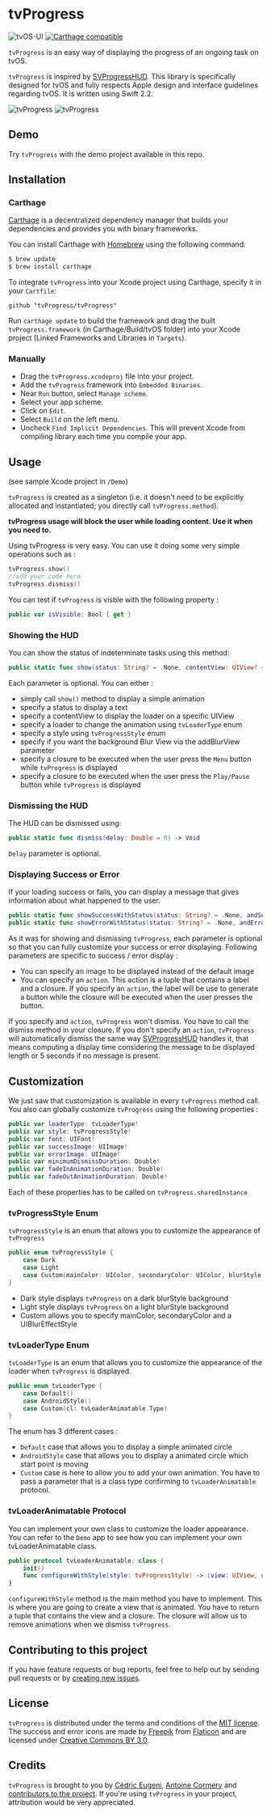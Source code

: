 # tvProgress

![tvOS-UI](https://img.shields.io/badge/tvOS-UI%20%2F%20UX-orange.svg)
[![Carthage compatible](https://img.shields.io/badge/Carthage-compatible-4BC51D.svg?style=flat)](https://github.com/Carthage/Carthage)

`tvProgress` is an easy way of displaying the progress of an ongoing task on tvOS.

`tvProgress` is inspired by [SVProgressHUD](https://github.com/SVProgressHUD/SVProgressHUD). This library is specifically designed for tvOS and fully respects Apple design and interface guidelines regarding tvOS. It is written using Swift 2.2.

![tvProgress](http://f.cl.ly/items/1x2r2z2w3e2i2v011M2k/firstloader_1-2.gif)
![tvProgress](http://f.cl.ly/items/2d1R441V2C471S1B0B3i/thirdloader-2.gif)

## Demo		

Try `tvProgress` with the demo project available in this repo.

## Installation

### Carthage

[Carthage](https://github.com/Carthage/Carthage) is a decentralized dependency manager that builds your dependencies and provides you with binary frameworks.

You can install Carthage with [Homebrew](http://brew.sh/) using the following command:

```bash
$ brew update
$ brew install carthage
```

To integrate `tvProgress` into your Xcode project using Carthage, specify it in your `Cartfile`:

```
github "tvProgress/tvProgress"
```

Run `carthage update` to build the framework and drag the built `tvProgress.framework` (in Carthage/Build/tvOS folder) into your Xcode project (Linked Frameworks and Libraries in `Targets`).


### Manually

* Drag the `tvProgress.xcodeproj` file into your project.
* Add the `tvProgress` framework into `Embedded Binaries`.
* Near `Run` button, select `Manage scheme`.
* Select your app scheme.
* Click on `Edit`.
* Select `Build` on the left menu.
* Uncheck `Find Implicit Dependencies`. This will prevent Xcode from compiling library each time you compile your app.

## Usage

(see sample Xcode project in `/Demo`)

`tvProgress` is created as a singleton (i.e. it doesn't need to be explicitly allocated and instantiated; you directly call `tvProgress.method`).

**tvProgress usage will block the user while loading content. Use it when you need to.**

Using tvProgress is very easy. You can use it doing some very simple operations such as :

```swift
tvProgress.show()
//add your code here
tvProgress.dismiss()
```

You can test if `tvProgress` is visble with the following property :
```swift
public var isVisible: Bool { get }
```

### Showing the HUD

You can show the status of indeterminate tasks using this method:

```swift
public static func show(status: String? = .None, contentView: UIView? = .None, loaderType lt: tvLoaderType? = .None, style: tvProgressStyle? = .None, withBlurView addBlurView: Bool = true, menuButtonDidPress: (() -> Void)? = .None, playButtonDidPress: (() -> Void)? = .None) -> Void
```

Each parameter is optional.
You can either :
* simply call `show()` method to display a simple animation
* specify a status to display a text
* specify a contentView to display the loader on a specific UIView
* specify a loader to change the animation using `tvLoaderType` enum
* specify a style using `tvProgressStyle` enum
* specify if you want the background Blur View via the addBlurView parameter
* specify a closure to be executed when the user press the `Menu` button while `tvProgress` is displayed
* specify a closure to be executed when the user press the `Play/Pause` button while `tvProgress` is displayed

### Dismissing the HUD

The HUD can be dismissed using:

```swift
public static func dismiss(delay: Double = 0) -> Void
```

`Delay` parameter is optional.

### Displaying Success or Error

If your loading success or fails, you can display a message that gives information about what happened to the user.

```swift
public static func showSuccessWithStatus(status: String? = .None, andSuccessImage successImage: UIImage? = .None, andStyle style: tvProgressStyle? = .None, andAction action: (label: String, closure: (Void -> Void))? = .None, menuButtonDidPress: (() -> Void)? = .None, playButtonDidPress: (() -> Void)? = .None) -> Void
public static func showErrorWithStatus(status: String? = .None, andErrorImage errorImage: UIImage? = .None, andStyle style: tvProgressStyle? = .None, andAction action: (label: String, closure: (Void -> Void))? = .None, menuButtonDidPress: (() -> Void)? = .None, playButtonDidPress: (() -> Void)? = .None) -> Void
```

As it was for showing and dismissing `tvProgress`, each parameter is optional so that you can fully customize your success or error displaying.
Following parameters are specific to success / error display :
* You can specify an image to be displayed instead of the default image
* You can specify an `action`. This action is a tuple that contains a label and a closure. If you specify an `action`, the label will be use to generate a button while the closure will be executed when the user presses the button.

If you specify and `action`, `tvProgress` won't dismiss. You have to call the dismiss method in your closure. If you don't specify an `action`, `tvProgress` will automatically dismiss the same way [SVProgressHUD](https://github.com/SVProgressHUD/SVProgressHUD) handles it, that means computing a display time considering the message to be displayed length or 5 seconds if no message is present.

## Customization

We just saw that customization is available in every `tvProgress` method call. You also can globally customize `tvProgress` using the following properties :

```swift
public var loaderType: tvLoaderType!
public var style: tvProgressStyle!
public var font: UIFont!
public var successImage: UIImage!
public var errorImage: UIImage!
public var minimumDismissDuration: Double!
public var fadeInAnimationDuration: Double!
public var fadeOutAnimationDuration: Double!
```

Each of these properties has to be called on `tvProgress.sharedInstance`

### tvProgressStyle Enum

`tvProgressStyle` is an enum that allows you to customize the appearance of `tvProgress`

```swift
public enum tvProgressStyle {
    case Dark
    case Light
    case Custom(mainColor: UIColor, secondaryColor: UIColor, blurStyle: UIBlurEffectStyle)
}
```

* Dark style displays `tvProgress` on a dark blurStyle background
* Light style displays `tvProgress` on a light blurStyle background
* Custom allows you to specify mainColor, secondaryColor and a UIBlurEffectStyle

### tvLoaderType Enum

`tvLoaderType` is an enum that allows you to customize the appearance of the loader when `tvProgress` is displayed.

```swift
public enum tvLoaderType {
    case Default()
    case AndroidStyle()
    case Custom(cl: tvLoaderAnimatable.Type)
}
```

The enum has 3 different cases :
* `Default` case that allows you to display a simple animated circle
* `AndroidStyle` case that allows you to display a animated circle which start point is moving
* `Custom` case is here to allow you to add your own animation. You have to pass a parameter that is a class type confirming to `tvLoaderAnimatable` protocol.

### tvLoaderAnimatable Protocol

You can implement your own class to customize the loader appearance. You can refer to the `Demo` app to see how you can implement your own tvLoaderAnimatable class.

```swift
public protocol tvLoaderAnimatable: class {
    init()
    func configureWithStyle(style: tvProgressStyle) -> (view: UIView, completion: () -> Void)
}
```

`configureWithStyle` method is the main method you have to implement. This is where you are going to create a view that is animated. You have to return a tuple that contains the view and a closure. The closure will allow us to remove animations when we dismiss `tvProgress`.

## Contributing to this project

If you have feature requests or bug reports, feel free to help out by sending pull requests or by [creating new issues](https://github.com/tvProgress/tvProgress/issues/new).

## License

`tvProgress` is distributed under the terms and conditions of the [MIT license](https://github.com/tvProgress/tvProgress/blob/master/LICENSE). The success and error icons are made by [Freepik](http://www.freepik.com) from [Flaticon](http://www.flaticon.com) and are licensed under [Creative Commons BY 3.0](http://creativecommons.org/licenses/by/3.0/).

## Credits

`tvProgress` is brought to you by [Cédric Eugeni](https://github.com/CedricEugeni), [Antoine Cormery](https://github.com/legomanfish) and [contributors to the project](https://github.com/tvProgress/tvProgress/graphs/contributors). If you're using `tvProgress` in your project, attribution would be very appreciated.
